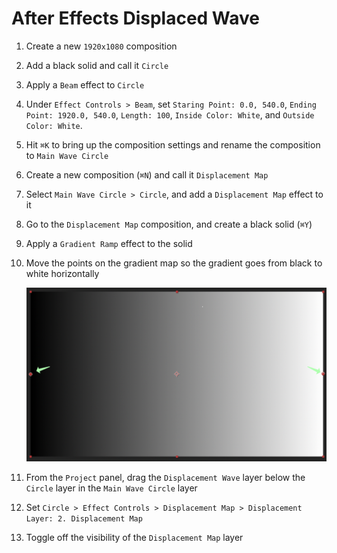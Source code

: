 # After Effects Displaced Wave

1. Create a new `1920x1080` composition
2. Add a black solid and call it `Circle`
3. Apply a `Beam` effect to `Circle`
4. Under `Effect Controls > Beam`, set `Staring Point: 0.0, 540.0`, `Ending Point: 1920.0, 540.0`, `Length: 100`, `Inside Color: White`, and `Outside Color: White`.
5. Hit `⌘K` to bring up the composition settings and rename the composition to `Main Wave Circle`
6. Create a new composition (`⌘N`) and call it `Displacement Map`
7. Select `Main Wave Circle > Circle`, and add a `Displacement Map` effect to it
8. Go to the `Displacement Map` composition, and create a black solid (`⌘Y`)
9. Apply a `Gradient Ramp` effect to the solid
10. Move the points on the gradient map so the gradient goes from black to white horizontally

    ![Gradient](assets/after-effects-displacement-map-gradient.png)

11. From the `Project` panel, drag the `Displacement Wave` layer below the `Circle` layer in the `Main Wave Circle` layer
12. Set `Circle > Effect Controls > Displacement Map > Displacement Layer: 2. Displacement Map`
13. Toggle off the visibility of the `Displacement Map` layer
